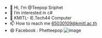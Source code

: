 - 👋 Hi, I’m @Teepop Sriphet
- 👀 I’m interested in c#
- 🤖 KMITL- IE.Tech44 Computer
- 📫 How to reach me 65030109@kmitl.ac.th
- 😄 Facebook : Phetteepop
 ![image](https://github.com/Phetteepop/Phetteepop/assets/144197367/b6aa6713-21f0-4db9-90d2-4ba005d535f8)

